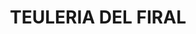 ---
layout: patrimoni-details
title:  "TEULERIA DEL FIRAL"
collections: ["patrimoni-arqueologic-i-paleontologic"]
coordinates:
  - group1:
        - [1.460752394323672, 42.360890809375107]
        - [1.460424444260459, 42.361887494882616]
        - [1.460965408011204, 42.361913016180971]
        - [1.461453125835653, 42.361934777450855]
        - [1.461752393483344, 42.361944879454356]
        - [1.462039430675901, 42.361951773757802]
        - [1.462150025268563, 42.36195934318053]
        - [1.462167407940698, 42.36141491055114]
        - [1.462380985673683, 42.361405604332575]
        - [1.46246450042888, 42.36134586803005]
        - [1.462558146693692, 42.361207154072623]
        - [1.462383634887619, 42.361128742692713]
        - [1.460756421582504, 42.360893906279074]
        - [1.460752394323672, 42.360890809375107]
---
